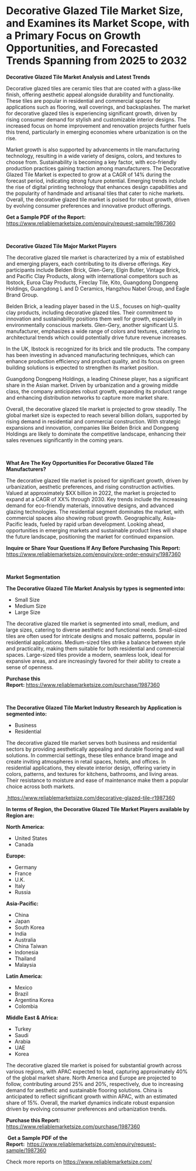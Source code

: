 <p><h1>Decorative Glazed Tile Market Size, and Examines its Market Scope, with a Primary Focus on Growth Opportunities, and Forecasted Trends Spanning from 2025 to 2032</h1></p><p><strong>Decorative Glazed Tile Market Analysis and Latest Trends</strong></p>
<p><p>Decorative glazed tiles are ceramic tiles that are coated with a glass-like finish, offering aesthetic appeal alongside durability and functionality. These tiles are popular in residential and commercial spaces for applications such as flooring, wall coverings, and backsplashes. The market for decorative glazed tiles is experiencing significant growth, driven by rising consumer demand for stylish and customizable interior designs. The increased focus on home improvement and renovation projects further fuels this trend, particularly in emerging economies where urbanization is on the rise.</p><p>Market growth is also supported by advancements in tile manufacturing technology, resulting in a wide variety of designs, colors, and textures to choose from. Sustainability is becoming a key factor, with eco-friendly production practices gaining traction among manufacturers. The Decorative Glazed Tile Market is expected to grow at a CAGR of 14% during the forecast period, indicating strong future potential. Emerging trends include the rise of digital printing technology that enhances design capabilities and the popularity of handmade and artisanal tiles that cater to niche markets. Overall, the decorative glazed tile market is poised for robust growth, driven by evolving consumer preferences and innovative product offerings.</p></p>
<p><strong>Get a Sample PDF of the Report:&nbsp;</strong> <a href="https://www.reliablemarketsize.com/enquiry/request-sample/1987360?utm_campaign=1133&utm_medium=2&utm_source=Github&utm_content=ia&utm_term=10022025&utm_id=decorative-glazed-tile">https://www.reliablemarketsize.com/enquiry/request-sample/1987360</a></p>
<p>&nbsp;</p>
<p><strong>Decorative Glazed Tile Major Market Players</strong></p>
<p><p>The decorative glazed tile market is characterized by a mix of established and emerging players, each contributing to its diverse offerings. Key participants include Belden Brick, Glen-Gery, Elgin Butler, Vintage Brick, and Pacific Clay Products, along with international competitors such as Ibstock, Euroa Clay Products, Fireclay Tile, Kito, Guangdong Dongpeng Holdings, Guangdong L and D Ceramics, Hangzhou Nabel Group, and Eagle Brand Group.</p><p>Belden Brick, a leading player based in the U.S., focuses on high-quality clay products, including decorative glazed tiles. Their commitment to innovation and sustainability positions them well for growth, especially in environmentally conscious markets. Glen-Gery, another significant U.S. manufacturer, emphasizes a wide range of colors and textures, catering to architectural trends which could potentially drive future revenue increases.</p><p>In the UK, Ibstock is recognized for its brick and tile products. The company has been investing in advanced manufacturing techniques, which can enhance production efficiency and product quality, and its focus on green building solutions is expected to strengthen its market position.</p><p>Guangdong Dongpeng Holdings, a leading Chinese player, has a significant share in the Asian market. Driven by urbanization and a growing middle class, the company anticipates robust growth, expanding its product range and enhancing distribution networks to capture more market share.</p><p>Overall, the decorative glazed tile market is projected to grow steadily. The global market size is expected to reach several billion dollars, supported by rising demand in residential and commercial construction. With strategic expansions and innovation, companies like Belden Brick and Dongpeng Holdings are likely to dominate the competitive landscape, enhancing their sales revenues significantly in the coming years.</p></p>
<p>&nbsp;</p>
<p><strong>What Are The Key Opportunities For Decorative Glazed Tile Manufacturers?</strong></p>
<p><p>The decorative glazed tile market is poised for significant growth, driven by urbanization, aesthetic preferences, and rising construction activities. Valued at approximately $XX billion in 2022, the market is projected to expand at a CAGR of XX% through 2030. Key trends include the increasing demand for eco-friendly materials, innovative designs, and advanced glazing technologies. The residential segment dominates the market, with commercial spaces also showing robust growth. Geographically, Asia-Pacific leads, fueled by rapid urban development. Looking ahead, opportunities in emerging markets and sustainable product lines will shape the future landscape, positioning the market for continued expansion.</p></p>
<p><strong>Inquire or Share Your Questions If Any Before Purchasing This Report:</strong> <a href="https://www.reliablemarketsize.com/enquiry/pre-order-enquiry/1987360?utm_campaign=1133&utm_medium=2&utm_source=Github&utm_content=ia&utm_term=10022025&utm_id=decorative-glazed-tile">https://www.reliablemarketsize.com/enquiry/pre-order-enquiry/1987360</a></p>
<p>&nbsp;</p>
<p><strong>Market Segmentation</strong></p>
<p><strong>The Decorative Glazed Tile Market Analysis by types is segmented into:</strong></p>
<p><ul><li>Small Size</li><li>Medium Size</li><li>Large Size</li></ul></p>
<p><p>The decorative glazed tile market is segmented into small, medium, and large sizes, catering to diverse aesthetic and functional needs. Small-sized tiles are often used for intricate designs and mosaic patterns, popular in residential applications. Medium-sized tiles strike a balance between style and practicality, making them suitable for both residential and commercial spaces. Large-sized tiles provide a modern, seamless look, ideal for expansive areas, and are increasingly favored for their ability to create a sense of openness.</p></p>
<p><strong>Purchase this Report:&nbsp;</strong><a href="https://www.reliablemarketsize.com/purchase/1987360?utm_campaign=1133&utm_medium=2&utm_source=Github&utm_content=ia&utm_term=10022025&utm_id=decorative-glazed-tile">https://www.reliablemarketsize.com/purchase/1987360</a></p>
<p>&nbsp;</p>
<p><strong>The Decorative Glazed Tile Market Industry Research by Application is segmented into:</strong></p>
<p><ul><li>Business</li><li>Residential</li></ul></p>
<p><p>The decorative glazed tile market serves both business and residential sectors by providing aesthetically appealing and durable flooring and wall solutions. In commercial settings, these tiles enhance brand image and create inviting atmospheres in retail spaces, hotels, and offices. In residential applications, they elevate interior design, offering variety in colors, patterns, and textures for kitchens, bathrooms, and living areas. Their resistance to moisture and ease of maintenance make them a popular choice across both markets.</p></p>
<p><a href="https://www.reliablemarketsize.com/decorative-glazed-tile-r1987360?utm_campaign=1133&utm_medium=2&utm_source=Github&utm_content=ia&utm_term=10022025&utm_id=decorative-glazed-tile">&nbsp;https://www.reliablemarketsize.com/decorative-glazed-tile-r1987360</a></p>
<p><strong>In terms of Region, the Decorative Glazed Tile Market Players available by Region are:</strong></p>
<p>
    <p> <strong> North America: </strong>
        <ul>
            <li>United States</li>
            <li>Canada</li>
        </ul>
        </p> 
    <p> <strong> Europe: </strong>
        <ul>
            <li>Germany</li>
            <li>France</li>
            <li>U.K.</li>
            <li>Italy</li>
            <li>Russia</li>
        </ul>
        </p> 
    <p> <strong> Asia-Pacific: </strong>
        <ul>
            <li>China</li>
            <li>Japan</li>
            <li>South Korea</li>
            <li>India</li>
            <li>Australia</li>
            <li>China Taiwan</li>
            <li>Indonesia</li>
            <li>Thailand</li>
            <li>Malaysia</li>
        </ul>
        </p> 
    <p> <strong> Latin America: </strong>
        <ul>
            <li>Mexico</li>
            <li>Brazil</li>
            <li>Argentina Korea</li>
            <li>Colombia</li>
        </ul>
        </p> 
    <p> <strong> Middle East & Africa: </strong>
        <ul>
            <li>Turkey</li>
            <li>Saudi</li>
            <li>Arabia</li>
            <li>UAE</li>
            <li>Korea</li>
        </ul>
    </p>
    </p>
<p><p>The decorative glazed tile market is poised for substantial growth across various regions, with APAC expected to lead, capturing approximately 40% of the global market share. North America and Europe are projected to follow, contributing around 25% and 20%, respectively, due to increasing demand for aesthetic and sustainable flooring solutions. China is anticipated to reflect significant growth within APAC, with an estimated share of 15%. Overall, the market dynamics indicate robust expansion driven by evolving consumer preferences and urbanization trends.</p></p>
<p><strong>Purchase this Report: </strong><a href="https://www.reliablemarketsize.com/purchase/1987360?utm_campaign=1133&utm_medium=2&utm_source=Github&utm_content=ia&utm_term=10022025&utm_id=decorative-glazed-tile">https://www.reliablemarketsize.com/purchase/1987360</a></p>
<p>&nbsp;<strong>Get a Sample PDF of the Report:&nbsp;&nbsp;</strong><a href="https://www.reliablemarketsize.com/enquiry/request-sample/1987360?utm_campaign=1133&utm_medium=2&utm_source=Github&utm_content=ia&utm_term=10022025&utm_id=decorative-glazed-tile">https://www.reliablemarketsize.com/enquiry/request-sample/1987360</a></p>
<p><strong></strong></p>
<p>Check more reports on <a href="https://www.reliablemarketsize.com/?utm_campaign=1133&utm_medium=2&utm_source=Github&utm_content=ia&utm_term=10022025&utm_id=decorative-glazed-tile">https://www.reliablemarketsize.com/</a></p>